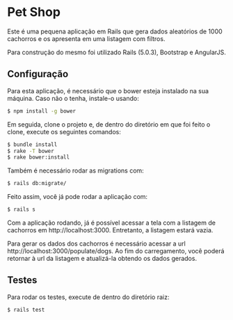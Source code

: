 # Pet Shop

Este é uma pequena aplicação em Rails que gera dados aleatórios de 1000 cachorros e os apresenta em uma listagem com filtros.

Para construção do mesmo foi utilizado Rails (5.0.3), Bootstrap e AngularJS.

## Configuração

Para esta aplicação, é necessário que o bower esteja instalado na sua máquina. Caso não o tenha, instale-o usando:
```bash
$ npm install -g bower
```

Em seguida, clone o projeto e, de dentro do diretório em que foi feito o clone, execute os seguintes comandos:
```bash
$ bundle install
$ rake -T bower
$ rake bower:install
```

Também é necessário rodar as migrations com:
```bash
$ rails db:migrate/
```

Feito assim, você já pode rodar a aplicação com:
```bash
$ rails s
```

Com a aplicação rodando, já é possível acessar a tela com a listagem de cachorros em http://localhost:3000. Entretanto, a listagem estará vazia.

Para gerar os dados dos cachorros é necessário acessar a url http://localhost:3000/populate/dogs. Ao fim do carregamento, você poderá retornar à url da listagem e atualizá-la obtendo os dados gerados.

## Testes

Para rodar os testes, execute de dentro do diretório raiz:
```bash
$ rails test
```
